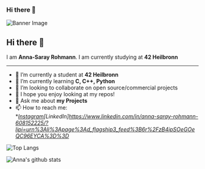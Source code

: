 ### Hi there 👋

![Banner Image](.png)

## Hi there 👋

I am **Anna-Saray Rohmann**. I am currently studying at **42 Heilbronn**

---

- 🔭 I’m currently a student at **42 Heilbronn**
- 🌱 I’m currently learning **C, C++, Python**
- 👯 I’m looking to collaborate on open source/commercial projects
- 🤔 I hope you enjoy looking at my repos!
- 💬 Ask me about **my Projects**
- 📫 How to reach me:
 **[Instagram](https://instagram.com/)[LinkedIn]https://www.linkedin.com/in/anna-saray-rohmann-608152225/?lipi=urn%3Ali%3Apage%3Ad_flagship3_feed%3B6r%2FzB4ipSOeGOeQC96EYCA%3D%3D*

![Top Langs](https://github-readme-stats.vercel.app/api/top-langs/?username=arohmann111&layout=compact&theme=dark&hide_border=true)

![Anna's github stats](https://github-readme-stats.vercel.app/api?username=arohmann111&show_icons=true&hide_border=true&theme=dark)

